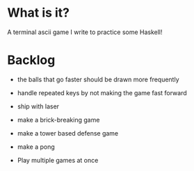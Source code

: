 # What is it?

A terminal ascii game I write to practice some Haskell!

# Backlog

- the balls that go faster should be drawn more frequently
- handle repeated keys by not making the game fast forward
- ship with laser

- make a brick-breaking game
- make a tower based defense game
- make a pong

- Play multiple games at once
